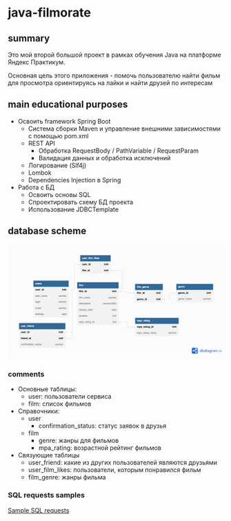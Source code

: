 # java-filmorate
## summary
Это мой второй большой проект в рамках обучения Java на платформе Яндекс Практикум. 

Основная цель этого приложения - помочь пользователю найти фильм 
для просмотра ориентируясь на лайки и найти друзей по интересам

## main educational purposes
- Освоить framework Spring Boot
  - Система сборки Maven и управление внешними зависимостями с помощью pom.xml
  - REST API
    - Обработка RequestBody / PathVariable / RequestParam
    - Валидация данных и обработка исключений
  - Логирование (Slf4j)
  - Lombok
  - Dependencies Injection в Spring
- Работа с БД
  - Освоить основы SQL
  - Спроектировать схему БД проекта
  - Использование JDBCTemplate


## database scheme
![](filmorate-database-scheme.png)
### comments
- Основные таблицы:
  - user: пользователи сервиса
  - film: список фильмов
- Справочники:
  - user
    - confirmation_status: статус заявок в друзья
  - film
    - genre: жанры для фильмов
    - mpa_rating: возрастной рейтинг фильмов
- Связующие таблицы
  - user_friend: какие из других пользователей являются друзьями
  - user_film_likes: пользователи, которым понравился фильм
  - film_genre: жанры фильма

### SQL requests samples
[Sample SQL requests](/SQL_samles.sql)

